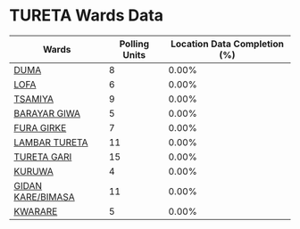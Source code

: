
# TURETA Wards Data

| Wards | Polling Units | Location Data Completion (%) |
| ---- | ----- | ------- |
| [DUMA](./wards/19113-duma) | 8 | 0.00% |
| [LOFA](./wards/19114-lofa) | 6 | 0.00% |
| [TSAMIYA](./wards/19115-tsamiya) | 9 | 0.00% |
| [BARAYAR GIWA](./wards/19116-barayar-giwa) | 5 | 0.00% |
| [FURA GIRKE](./wards/19117-fura-girke) | 7 | 0.00% |
| [LAMBAR TURETA](./wards/19118-lambar-tureta) | 11 | 0.00% |
| [TURETA GARI](./wards/19119-tureta-gari) | 15 | 0.00% |
| [KURUWA](./wards/19120-kuruwa) | 4 | 0.00% |
| [GIDAN KARE/BIMASA](./wards/19121-gidan-kare/bimasa) | 11 | 0.00% |
| [KWARARE](./wards/19122-kwarare) | 5 | 0.00% |




